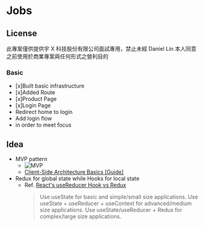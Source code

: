# Jobs

## License

此專案僅供提供宇 X 科技股份有限公司面試專用，禁止未經 Daniel Lin 本人同意之前使用於商業專案與任何形式之營利目的

### Basic

- [x]Built basic infrastructure
- [x]Added Route
- [x]Product Page
- [x]Login Page
- Redirect home to login
- Add login flow
- in order to meet focus

## Idea

- MVP pattern
  - ![MVP](https://drive.google.com/uc?export=view&id=1Jexsxyet-Sr8iRHcqt58ViTUPC7wfyNa)
  - [Client-Side Architecture Basics [Guide]](https://khalilstemmler.com/articles/client-side-architecture/introduction/)
- Redux for global state while Hooks for local state
  - Ref. [React's useReducer Hook vs Redux](https://www.robinwieruch.de/redux-vs-usereducer)
    > Use useState for basic and simple/small size applications.
    > Use useState + useReducer + useContext for advanced/medium size applications.
    > Use useState/useReducer + Redux for complex/large size applications.
